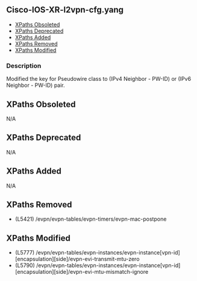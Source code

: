 ## Cisco-IOS-XR-l2vpn-cfg.yang

- [XPaths Obsoleted](#xpaths-obsoleted)
- [XPaths Deprecated](#xpaths-deprecated)
- [XPaths Added](#xpaths-added)
- [XPaths Removed](#xpaths-removed)
- [XPaths Modified](#xpaths-modified)

### Description

Modified the key for Pseudowire class to (IPv4 Neighbor - PW-ID) or (IPv6 Neighbor - PW-ID) pair.

## XPaths Obsoleted

N/A

## XPaths Deprecated

N/A

## XPaths Added

N/A

## XPaths Removed

- (L5421)	/evpn/evpn-tables/evpn-timers/evpn-mac-postpone

## XPaths Modified

- (L5777)	/evpn/evpn-tables/evpn-instances/evpn-instance[vpn-id][encapsulation][side]/evpn-evi-transmit-mtu-zero
- (L5790)	/evpn/evpn-tables/evpn-instances/evpn-instance[vpn-id][encapsulation][side]/evpn-evi-mtu-mismatch-ignore

